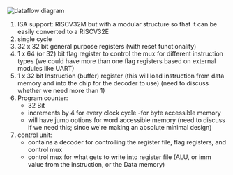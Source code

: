 ![dataflow diagram](RISCV_core_datapath.png)

1. ISA support: RISCV32M but with a modular structure so that it can be easily converted to a RISCV32E
2. single cycle
3. 32 x 32 bit general purpose registers (with reset functionality)
4. 1 x 64 (or 32) bit flag register to control the mux for different instruction types (we could have more than one flag registers based on external modules like UART)
5. 1 x 32 bit Instruction (buffer) register (this will load instruction from data memory and into the chip for the decoder to use) (need to discuss whether we need more than 1)
6. Program counter:
	- 32 Bit
	- increments by 4 for every clock cycle -for byte accessible memory
	- will have jump options for word accessible memory (need to discuss if we need this; since we're making an absolute minimal design)
7. control unit:
	- contains a decoder for controlling the register file, flag registers, and control mux
	- control mux for what gets to write into register file (ALU, or imm value from the instruction, or the Data memory)